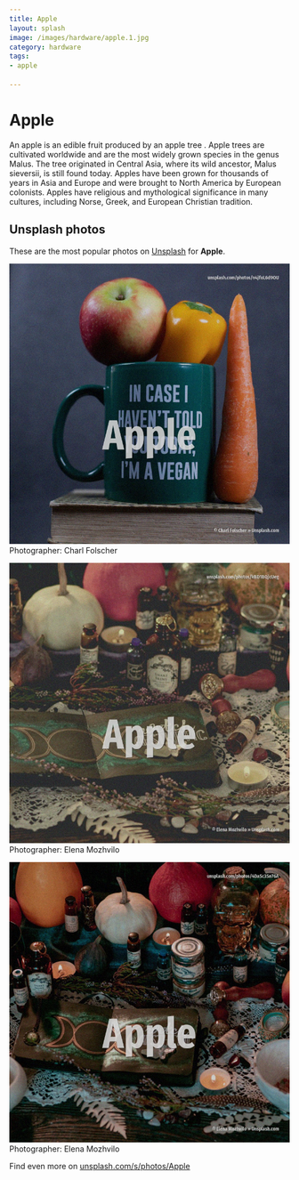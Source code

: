 ```yaml
---
title: Apple
layout: splash
image: /images/hardware/apple.1.jpg
category: hardware
tags:
- apple

---
```

# Apple

An apple is an edible fruit produced by an apple tree .
Apple trees are cultivated worldwide and are the most widely grown species in the genus Malus.
The tree originated in Central Asia, where its wild ancestor, Malus sieversii, is still found today.
Apples have been grown for thousands of years in Asia and Europe and were brought to North America 
by European colonists.
Apples have religious and mythological significance in many cultures, including Norse, Greek, and 
European Christian tradition.

 
## Unsplash photos
These are the most popular photos on [Unsplash](https://unsplash.com) for **Apple**.
 
![Apple](/images/hardware/apple.1.jpg)
Photographer:  Charl Folscher
 
![Apple](/images/hardware/apple.2.jpg)
Photographer:  Elena Mozhvilo
 
![Apple](/images/hardware/apple.3.jpg)
Photographer:  Elena Mozhvilo
 
Find even more on [unsplash.com/s/photos/Apple](https://unsplash.com/s/photos/Apple)
 
